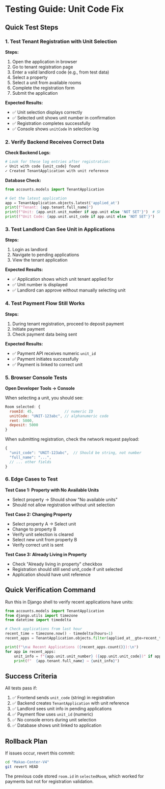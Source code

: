 # Testing Guide: Unit Code Fix

## Quick Test Steps

### 1. Test Tenant Registration with Unit Selection

**Steps:**
1. Open the application in browser
2. Go to tenant registration page
3. Enter a valid landlord code (e.g., from test data)
4. Select a property
5. Select a unit from available rooms
6. Complete the registration form
7. Submit the application

**Expected Results:**
- ✅ Unit selection displays correctly
- ✅ Selected unit shows unit number in confirmation
- ✅ Registration completes successfully
- ✅ Console shows `unitCode` in selection log

### 2. Verify Backend Receives Correct Data

**Check Backend Logs:**
```bash
# Look for these log entries after registration:
✓ Unit with code {unit_code} found
✓ Created TenantApplication with unit reference
```

**Database Check:**
```python
from accounts.models import TenantApplication

# Get the latest application
app = TenantApplication.objects.latest('applied_at')
print(f"Tenant: {app.tenant.full_name}")
print(f"Unit: {app.unit.unit_number if app.unit else 'NOT SET'}")  # Should NOT be 'NOT SET'
print(f"Unit Code: {app.unit.unit_code if app.unit else 'NOT SET'}")
```

### 3. Test Landlord Can See Unit in Applications

**Steps:**
1. Login as landlord
2. Navigate to pending applications
3. View the tenant application

**Expected Results:**
- ✅ Application shows which unit tenant applied for
- ✅ Unit number is displayed
- ✅ Landlord can approve without manually selecting unit

### 4. Test Payment Flow Still Works

**Steps:**
1. During tenant registration, proceed to deposit payment
2. Initiate payment
3. Check payment data being sent

**Expected Results:**
- ✅ Payment API receives numeric `unit_id`
- ✅ Payment initiates successfully
- ✅ Payment is linked to correct unit

### 5. Browser Console Tests

**Open Developer Tools → Console**

When selecting a unit, you should see:
```javascript
Room selected: {
  roomId: 45,              // numeric ID
  unitCode: "UNIT-123abc", // alphanumeric code
  rent: 5000,
  deposit: 5000
}
```

When submitting registration, check the network request payload:
```javascript
{
  "unit_code": "UNIT-123abc",  // Should be string, not number
  "full_name": "...",
  // ... other fields
}
```

### 6. Edge Cases to Test

**Test Case 1: Property with No Available Units**
- Select property → Should show "No available units"
- Should not allow registration without unit selection

**Test Case 2: Changing Property**
- Select property A → Select unit
- Change to property B
- Verify unit selection is cleared
- Select new unit from property B
- Verify correct unit is sent

**Test Case 3: Already Living in Property**
- Check "Already living in property" checkbox
- Registration should still send unit_code if unit selected
- Application should have unit reference

## Quick Verification Command

Run this in Django shell to verify recent applications have units:
```python
from accounts.models import TenantApplication
from django.utils import timezone
from datetime import timedelta

# Check applications from last hour
recent_time = timezone.now() - timedelta(hours=1)
recent_apps = TenantApplication.objects.filter(applied_at__gte=recent_time)

print(f"\n📊 Recent Applications ({recent_apps.count()}):\n")
for app in recent_apps:
    unit_info = f"{app.unit.unit_number} ({app.unit.unit_code})" if app.unit else "❌ NO UNIT"
    print(f"  {app.tenant.full_name} → {unit_info}")
```

## Success Criteria

All tests pass if:
1. ✅ Frontend sends `unit_code` (string) in registration
2. ✅ Backend creates `TenantApplication` with unit reference
3. ✅ Landlord sees unit info in pending applications
4. ✅ Payment flow uses `unit_id` (numeric)
5. ✅ No console errors during unit selection
6. ✅ Database shows unit linked to application

## Rollback Plan

If issues occur, revert this commit:
```bash
cd "Makao-Center-V4"
git revert HEAD
```

The previous code stored `room.id` in `selectedRoom`, which worked for payments but not for registration validation.
